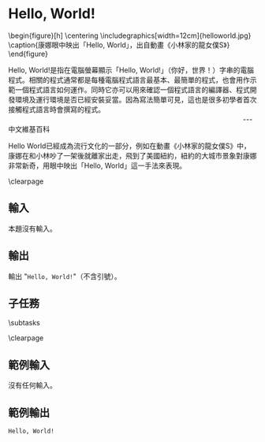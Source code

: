 # Hello, World!

\begin{figure}[h]
\centering
\includegraphics[width=12cm]{helloworld.jpg}
\caption{康娜眼中映出「Hello, World」，出自動畫《小林家的龍女僕S》}
\end{figure}

Hello, World!是指在電腦螢幕顯示「Hello, World!」（你好，世界！）字串的電腦程式。相關的程式通常都是每種電腦程式語言最基本、最簡單的程式，也會用作示範一個程式語言如何運作。同時它亦可以用來確認一個程式語言的編譯器、程式開發環境及運行環境是否已經安裝妥當。因為寫法簡單可見，這也是很多初學者首次接觸程式語言時會撰寫的程式。  
　　　　　　　　　　　　　　　　　　　　　　　　　　　　　　　　　　--- 中文維基百科  

Hello World已經成為流行文化的一部分，例如在動畫《小林家的龍女僕S》中，康娜在和小林吵了一架後就離家出走，飛到了美國紐約，紐約的大城市景象對康娜非常新奇，用眼中映出「Hello, World」這一手法來表現。  

\clearpage

## 輸入
本題沒有輸入。

## 輸出
輸出 "`Hello, World!`"（不含引號）。

## 子任務
\subtasks

\clearpage

## 範例輸入
沒有任何輸入。

## 範例輸出
```
Hello, World!
```


